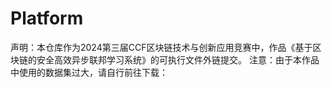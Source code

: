 # Platform
声明：本仓库作为2024第三届CCF区块链技术与创新应用竞赛中，作品《基于区块链的安全高效异步联邦学习系统》的可执行文件外链提交。
注意：由于本作品中使用的数据集过大，请自行前往下载：
